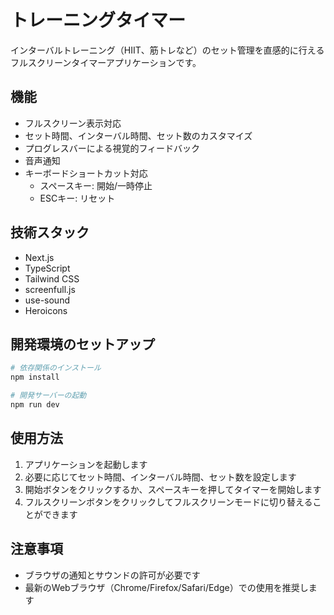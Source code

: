 # トレーニングタイマー

インターバルトレーニング（HIIT、筋トレなど）のセット管理を直感的に行えるフルスクリーンタイマーアプリケーションです。

## 機能

- フルスクリーン表示対応
- セット時間、インターバル時間、セット数のカスタマイズ
- プログレスバーによる視覚的フィードバック
- 音声通知
- キーボードショートカット対応
  - スペースキー: 開始/一時停止
  - ESCキー: リセット

## 技術スタック

- Next.js
- TypeScript
- Tailwind CSS
- screenfull.js
- use-sound
- Heroicons

## 開発環境のセットアップ

```bash
# 依存関係のインストール
npm install

# 開発サーバーの起動
npm run dev
```

## 使用方法

1. アプリケーションを起動します
2. 必要に応じてセット時間、インターバル時間、セット数を設定します
3. 開始ボタンをクリックするか、スペースキーを押してタイマーを開始します
4. フルスクリーンボタンをクリックしてフルスクリーンモードに切り替えることができます

## 注意事項

- ブラウザの通知とサウンドの許可が必要です
- 最新のWebブラウザ（Chrome/Firefox/Safari/Edge）での使用を推奨します
